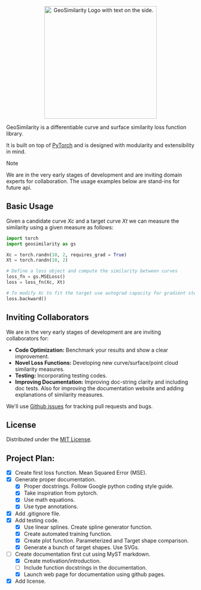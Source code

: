 <div align="center">
    <img alt="GeoSimilarity Logo with text on the side." src="https://raw.githubusercontent.com/atharvaaalok/geosimilarity/refs/heads/main/docs/assets/logos/logo_with_text_inside.svg" height="300px">
</div>

GeoSimilarity is a differentiable curve and surface similarity loss function library.

It is built on top of [PyTorch](https://github.com/pytorch/pytorch) and is designed with
modularity and extensibility in mind.

> [!NOTE]  
> We are in the very early stages of development and are inviting domain experts for collaboration.
> The usage examples below are stand-ins for future api.


## Basic Usage
Given a candidate curve $Xc$ and a target curve $Xt$ we can measure the similarity using a given
measure as follows:
```python
import torch
import geosimilarity as gs

Xc = torch.randn(10, 2, requires_grad = True)
Xt = torch.randn(10, 2)

# Define a loss object and compute the similarity between curves
loss_fn = gs.MSELoss()
loss = loss_fn(Xc, Xt)

# To modify Xc to fit the target use autograd capacity for gradient stepping
loss.backward()
```


## Inviting Collaborators
We are in the very early stages of development are are inviting collaborators for:
- **Code Optimization:** Benchmark your results and show a clear improvement.
- **Novel Loss Functions:** Developing new curve/surface/point cloud similarity measures.
- **Testing:** Incorporating testing codes.
- **Improving Documentation:** Improving doc-string clarity and including doc tests. Also for
  improving the documentation website and adding explanations of similarity measures.

We'll use [Github issues](https://github.com/atharvaaalok/geosimilarity/issues) for tracking pull
requests and bugs.


## License
Distributed under the [MIT License](License).


## Project Plan:
- [x] Create first loss function. Mean Squared Error (MSE).
- [x] Generate proper documentation.
    - [x] Proper docstrings. Follow Google python coding style guide.
    - [x] Take inspiration from pytorch.
    - [x] Use math equations.
    - [x] Use type annotations.
- [x] Add .gitignore file.
- [x] Add testing code.
    - [x] Use linear splines. Create spline generator function.
    - [x] Create automated training function.
    - [x] Create plot function. Parameterized and Target shape comparison.
    - [x] Generate a bunch of target shapes. Use SVGs.
- [ ] Create documentation first cut using MyST markdown.
    - [x] Create motivation/introduction.
    - [ ] Include function docstrings in the documentation.
    - [x] Launch web page for documentation using github pages.
- [x] Add license.